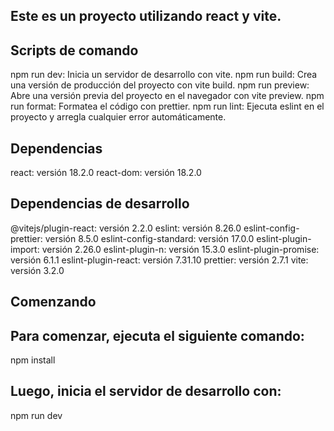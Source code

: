 ## Este es un proyecto utilizando react y vite.

## Scripts de comando

npm run dev: Inicia un servidor de desarrollo con vite.
npm run build: Crea una versión de producción del proyecto con vite build.
npm run preview: Abre una versión previa del proyecto en el navegador con vite preview.
npm run format: Formatea el código con prettier.
npm run lint: Ejecuta eslint en el proyecto y arregla cualquier error automáticamente.

## Dependencias

react: versión 18.2.0
react-dom: versión 18.2.0

## Dependencias de desarrollo

@vitejs/plugin-react: versión 2.2.0
eslint: versión 8.26.0
eslint-config-prettier: versión 8.5.0
eslint-config-standard: versión 17.0.0
eslint-plugin-import: versión 2.26.0
eslint-plugin-n: versión 15.3.0
eslint-plugin-promise: versión 6.1.1
eslint-plugin-react: versión 7.31.10
prettier: versión 2.7.1
vite: versión 3.2.0

## Comenzando

## Para comenzar, ejecuta el siguiente comando:

npm install

## Luego, inicia el servidor de desarrollo con:

npm run dev
